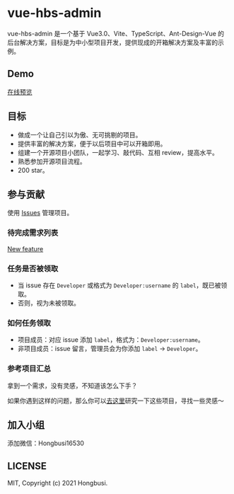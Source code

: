 # vue-hbs-admin

vue-hbs-admin 是一个基于 Vue3.0、Vite、TypeScript、Ant-Design-Vue 的后台解决方案，目标是为中小型项目开发，提供现成的开箱解决方案及丰富的示例。

## Demo

[在线预览](https://hongbusi.github.io/vue-hbs-admin)

## 目标

- 做成一个让自己引以为傲、无可挑剔的项目。
- 提供丰富的解决方案，便于以后项目中可以开箱即用。
- 组建一个开源项目小团队，一起学习、敲代码、互相 review，提高水平。
- 熟悉参加开源项目流程。
- 200 star。

## 参与贡献

使用 [Issues](https://github.com/Hongbusi/vue-hbs-admin/issues) 管理项目。

### 待完成需求列表

[New feature](https://github.com/Hongbusi/vue-hbs-admin/labels/feature)

### 任务是否被领取

- 当 issue 存在 `Developer` 或格式为 `Developer:username` 的 `label`，既已被领取。
- 否则，视为未被领取。

### 如何任务领取

- 项目成员：对应 issue 添加 `label`，格式为：`Developer:username`。
- 非项目成员：issue 留言，管理员会为你添加 `label` -> `Developer`。

### 参考项目汇总

拿到一个需求，没有灵感，不知道该怎么下手？

如果你遇到这样的问题，那么你可以[去这里](https://github.com/Hongbusi/vue-hbs-admin/discussions/6)研究一下这些项目，寻找一些灵感～ 

## 加入小组

添加微信：Hongbusi16530

## LICENSE

MIT, Copyright (c) 2021 Hongbusi.
